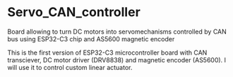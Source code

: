 # Servo_CAN_controller
Board allowing to turn DC motors into servomechanisms controlled by CAN bus using ESP32-C3 chip and AS5600 magnetic encoder


This is the first version of ESP32-C3 microcontroller board with CAN transciever, DC motor driver (DRV8838) and magnetic encoder (AS5600). I will use it to control custom linear actuator.
